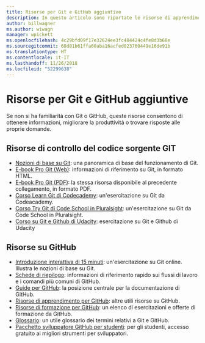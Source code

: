 ```yaml
---
title: Risorse per Git e GitHub aggiuntive
description: In questo articolo sono riportate le risorse di apprendimento per Git e GitHub consigliate per aggiungere contributi a docs.microsoft.com.
author: billwagner
ms.author: wiwagn
manager: wpickett
ms.openlocfilehash: 4c29bfd09f17e32624ee3fc484424c4fe8d3b68e
ms.sourcegitcommit: 68d81b61ffa60aba16acfed023760449e16de91b
ms.translationtype: HT
ms.contentlocale: it-IT
ms.lasthandoff: 11/26/2018
ms.locfileid: "52299638"
---
```

# <a name="additional-git-and-github-resources"></a>Risorse per Git e GitHub aggiuntive

Se non si ha familiarità con Git o GitHub, queste risorse consentono di ottenere informazioni, migliorare la produttività o trovare risposte alle proprie domande.

## <a name="git-source-control-resources"></a>Risorse di controllo del codice sorgente GIT

- [Nozioni di base su Git](https://go.microsoft.com/fwlink/?linkid=853939): una panoramica di base del funzionamento di Git.
- [E-book Pro Git (Web)](https://go.microsoft.com/fwlink/?linkid=853940): informazioni di riferimento su Git, in formato HTML.
- [E-book Pro Git (PDF)](https://progit2.s3.amazonaws.com/en/2016-03-22-f3531/progit-en.1084.pdf): la stessa risorsa disponibile al precedente collegamento, in formato PDF.
- [Corso Learn Git di Codecademy](https://www.codecademy.com/learn/learn-git): un'esercitazione su Git da Codeacademy.
- [Corso Try Git di Code School in Pluralsight](https://www.pluralsight.com/courses/code-school-git-real): un'esercitazione su Git da Code School in Pluralsight.
- [Corso su Git e Github di Udacity](https://www.udacity.com/course/how-to-use-git-and-github--ud775): esercitazione su Git e Github di Udacity

## <a name="github-resources"></a>Risorse su GitHub

- [Introduzione interattiva di 15 minuti](https://try.github.io/): un'esercitazione su Git online. Illustra le nozioni di base su Git.
- [Schede di riepilogo](https://go.microsoft.com/fwlink/?linkid=853941): informazioni di riferimento rapido sui flussi di lavoro e i comandi più comuni di GitHub.
- [Guide per GitHub](https://guides.github.com/): la posizione centrale per la documentazione di GitHub.
- [Risorse di apprendimento per GitHub](https://help.github.com/articles/git-and-github-learning-resources/): altre utili risorse su GitHub.
- [Risorse di formazione per GitHub](https://services.github.com/training/): un elenco di esercitazioni e offerte di formazione da GitHub.
- [Glossario](https://help.github.com/articles/github-glossary): un utile glossario dei termini relativi a Git e GitHub.
- [Pacchetto sviluppatore GitHub per studenti](https://education.github.com/pack): per gli studenti, accesso gratuito ai migliori strumenti per sviluppatori.
